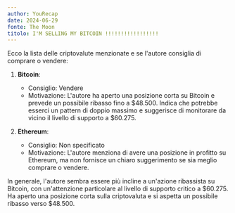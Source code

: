 ```yaml
---
author: YouRecap
date: 2024-06-29
fonte: The Moon
titolo: I'M SELLING MY BITCOIN !!!!!!!!!!!!!!!!!
---
```


Ecco la lista delle criptovalute menzionate e se l'autore consiglia di comprare o vendere:

1. **Bitcoin**:
   - Consiglio: Vendere
   - Motivazione: L'autore ha aperto una posizione corta su Bitcoin e prevede un possibile ribasso fino a $48.500. Indica che potrebbe esserci un pattern di doppio massimo e suggerisce di monitorare da vicino il livello di supporto a $60.275.

2. **Ethereum**:
   - Consiglio: Non specificato
   - Motivazione: L'autore menziona di avere una posizione in profitto su Ethereum, ma non fornisce un chiaro suggerimento se sia meglio comprare o vendere.

In generale, l'autore sembra essere più incline a un'azione ribassista su Bitcoin, con un'attenzione particolare al livello di supporto critico a $60.275. Ha aperto una posizione corta sulla criptovaluta e si aspetta un possibile ribasso verso $48.500.

